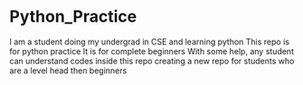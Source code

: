 # Python_Practice
I am a student doing my undergrad in CSE and learning python
This repo is for python practice 
It is for complete beginners 
With some help, any student can understand codes inside this repo 
creating a new repo for students who are a level head then beginners
